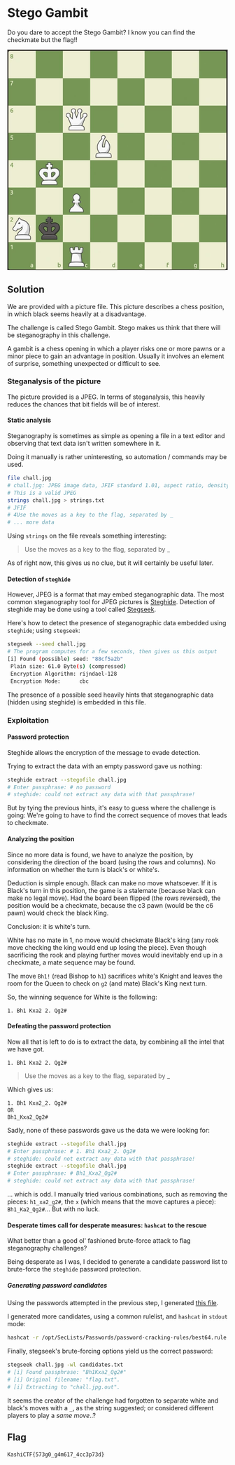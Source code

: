 # Stego Gambit

Do you dare to accept the Stego Gambit? I know you can find the checkmate but the flag!!

![challenge source](./chall.jpg)

## Solution

We are provided with a picture file. This picture describes a chess position, in which black seems heavily at a disadvantage.

The challenge is called Stego Gambit. Stego makes us think that there will be steganography in this challenge.

A gambit is a chess opening in which a player risks one or more pawns or a minor piece to gain an advantage in position. Usually it involves an element of surprise, something unexpected or difficult to see.

### Steganalysis of the picture

The picture provided is a JPEG. In terms of steganalysis, this heavily reduces the chances that bit fields will be of interest.

#### Static analysis

Steganography is sometimes as simple as opening a file in a text editor and observing that text data isn't written somewhere in it.

Doing it manually is rather uninteresting, so automation / commands may be used.

```bash
file chall.jpg
# chall.jpg: JPEG image data, JFIF standard 1.01, aspect ratio, density 1x1, segment length 16, comment: "Use the moves as a key to the flag, separated by _", baseline, precision 8, 817x815, components 3
# This is a valid JPEG
strings chall.jpg > strings.txt
# JFIF
# 4Use the moves as a key to the flag, separated by _
# ... more data
```

Using `strings` on the file reveals something interesting:

> Use the moves as a key to the flag, separated by _

As of right now, this gives us no clue, but it will certainly be useful later.

#### Detection of `steghide`

However, JPEG is a format that may embed steganographic data. The most common steganography tool for JPEG pictures is [Steghide](https://github.com/StegHigh/steghide). Detection of steghide may be done using a tool called [Stegseek](https://github.com/RickdeJager/stegseek).

Here's how to detect the presence of steganographic data embedded using `steghide`; using `stegseek`:

```bash
stegseek --seed chall.jpg
# The program computes for a few seconds, then gives us this output
[i] Found (possible) seed: "88cf5a2b"             
 Plain size: 61.0 Byte(s) (compressed)
 Encryption Algorithm: rijndael-128
 Encryption Mode:      cbc
```

The presence of a possible seed heavily hints that steganographic data (hidden using steghide) is embedded in this file.

### Exploitation

#### Password protection

Steghide allows the encryption of the message to evade detection.

Trying to extract the data with an empty password gave us nothing:

```bash
steghide extract --stegofile chall.jpg
# Enter passphrase: # no password
# steghide: could not extract any data with that passphrase!
```

But by tying the previous hints, it's easy to guess where the challenge is going: We're going to have to find the correct sequence of moves that leads to checkmate.

#### Analyzing the position

Since no more data is found, we have to analyze the position, by considering the direction of the board (using the rows and columns). No information on whether the turn is black's or white's.

Deduction is simple enough. Black can make no move whatsoever. If it is Black's turn in this position, the game is a stalemate (because black can make no legal move). Had the board been flipped (the rows reversed), the position would be a checkmate, because the c3 pawn (would be the c6 pawn) would check the black King.

Conclusion: it is white's turn.

White has no mate in 1, no move would checkmate Black's king (any rook move checking the king would end up losing the piece). Even though sacrificing the rook and playing further moves would inevitably end up in a checkmate, a mate sequence may be found.

The move `Bh1!` (read Bishop to `h1`) sacrifices white's Knight and leaves the room for the Queen to check on `g2` (and mate) Black's King next turn.

So, the winning sequence for White is the following:

```text
1. Bh1 Kxa2 2. Qg2#
```

#### Defeating the password protection

Now all that is left to do is to extract the data, by combining all the intel that we have got.

```text
1. Bh1 Kxa2 2. Qg2#
```

> Use the moves as a key to the flag, separated by _

Which gives us:

```text
1. Bh1 Kxa2_2. Qg2#
OR
Bh1_Kxa2_Qg2#
```

Sadly, none of these passwords gave us the data we were looking for:

```bash
steghide extract --stegofile chall.jpg
# Enter passphrase: # 1. Bh1 Kxa2_2. Qg2#
# steghide: could not extract any data with that passphrase!
steghide extract --stegofile chall.jpg
# Enter passphrase: # Bh1_Kxa2_Qg2#
# steghide: could not extract any data with that passphrase!
```

... which is odd. I manually tried various combinations, such as removing the pieces: `h1_xa2_g2#`, the `x` (which means that the move captures a piece): `Bh1_Ka2_Qg2#`... But with no luck.

#### Desperate times call for desperate measures: `hashcat` to the rescue

What better than a good ol' fashioned brute-force attack to flag steganography challenges?

Being desperate as I was, I decided to generate a candidate password list to brute-force the `steghide` password protection.

##### Generating password candidates

Using the passwords attempted in the previous step, I generated [this file](./wordlist.txt).

I generated more candidates, using a common rulelist, and `hashcat` in `stdout` mode:

```bash
hashcat -r /opt/SecLists/Passwords/password-cracking-rules/best64.rule --stdout wordlist.txt > candidates.txt
```

Finally, stegseek's brute-forcing options yield us the correct password:

```bash
stegseek chall.jpg -wl candidates.txt
# [i] Found passphrase: "Bh1Kxa2_Qg2#"
# [i] Original filename: "flag.txt".
# [i] Extracting to "chall.jpg.out".
```

It seems the creator of the challenge had forgotten to separate white and black's moves with a `_`, as the string suggested; or considered different players to play a *same move*..?

## Flag

`KashiCTF{573g0_g4m617_4cc3p73d}`

